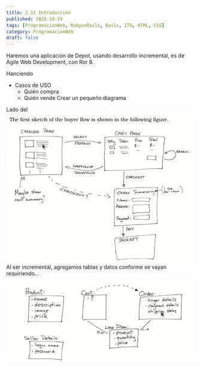 ```yaml
---
title: 2.11 Introducción
published: 2025-10-19
tags: [ProgramacionWeb, RubyonRails, Rails, ITO, HTML, CSS]
category: ProgramacionWeb
draft: false
---
```


Haremos una aplicación de Depot, usando desarrollo incremental, es de Agile Web Development, con Ror 8.

Hanciendo 
- Casos de USO
	- Quién compra
	- Quién vende
Crear un pequeño diagrama

Lado del 
![](./Adjuntos/Pasted%20image%2020251019103143.png)
Al ser incremental, agregamos tablas y datos conforme se vayan requiriendo...

![](./Adjuntos/Pasted%20image%2020251019103551.png)

